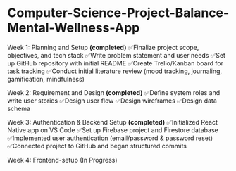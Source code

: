 # Computer-Science-Project-Balance-Mental-Wellness-App

Week 1: Planning and Setup **(completed)**
✅Finalize project scope, objectives, and tech stack 
✅Write problem statement and user needs 
✅Set up GitHub repository with initial README 
✅Create Trello/Kanban board for task tracking
✅Conduct initial literature review (mood tracking, journaling, gamification, mindfulness)

Week 2: Requirement and Design **(completed)**
✅Define system roles and write user stories
✅Design user flow
✅Design wireframes
✅Design data schema

Week 3: Authentication & Backend Setup  **(completed)**
✅Initialized React Native app on VS Code
✅Set up Firebase project and Firestore database
✅Implemented user authentication (email/password & password reset)
✅Connected project to GitHub and began structured commits

Week 4: Frontend-setup (In Progress)
